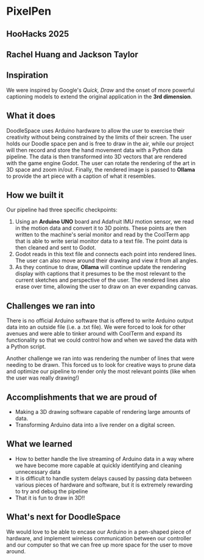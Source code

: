 # PixelPen
## HooHacks 2025
## Rachel Huang and Jackson Taylor

## Inspiration

We were inspired by Google's _Quick, Draw_ and the onset of more powerful captioning models to extend the original application in the **3rd dimension**. 

## What it does

DoodleSpace uses Arduino hardware to allow the user to exercise their creativity without being constrained by the limits of their screen. The user holds our Doodle space pen and is free to draw in the air, while our project will then record and store the hand movement data with a Python data pipeline. The data is then transformed into 3D vectors that are rendered with the game engine Godot. The user can rotate the rendering of the art in 3D space and zoom in/out. Finally, the rendered image is passed to **Ollama** to provide the art piece with a caption of what it resembles. 

## How we built it

Our pipeline had three specific checkpoints: 
1. Using an **Arduino UNO** board and Adafruit IMU motion sensor, we read in the motion data and convert it to 3D points. These points are then written to the machine's serial monitor and read by the CoolTerm app that is able to write serial monitor data to a text file. The point data is then cleaned and sent to Godot. 
2. Godot reads in this text file and connects each point into rendered lines. The user can also move around their drawing and view it from all angles.
3. As they continue to draw, **Ollama** will continue update the rendering display with captions that it presumes to be the most relevant to the current sketches and perspective of the user. The rendered lines also erase over time, allowing the user to draw on an ever expanding canvas. 

## Challenges we ran into

There is no official Arduino software that is offered to write Arduino output data into an outside file (i.e. a .txt file). We were forced to look for other avenues and were able to tinker around with CoolTerm and expand its functionality so that we could control how and when we saved the data with a Python script.

Another challenge we ran into was rendering the number of lines that were needing to be drawn. This forced us to look for creative ways to prune data and optimize our pipeline to render only the most relevant points (like when the user was really drawing!)

## Accomplishments that we are proud of

- Making a 3D drawing software capable of rendering large amounts of data. 
- Transforming Arduino data into a live render on a digital screen.

## What we learned

- How to better handle the live streaming of Arduino data in a way where we have become more capable at quickly identifying and cleaning unnecessary data
- It is difficult to handle system delays caused by passing data between various pieces of hardware and software, but it is extremely rewarding to try and debug the pipeline
- That it is fun to draw in 3D!!

## What's next for DoodleSpace

We would love to be able to encase our Arduino in a pen-shaped piece of hardware, and implement wireless communication between our controller and our computer so that we can free up more space for the user to move around.
